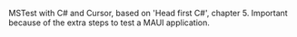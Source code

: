 MSTest with C# and Cursor, based on 'Head first C#', chapter 5.
Important because of the extra steps to test a MAUI application.
